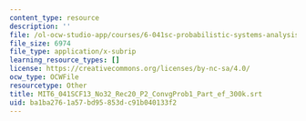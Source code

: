 ```yaml
---
content_type: resource
description: ''
file: /ol-ocw-studio-app/courses/6-041sc-probabilistic-systems-analysis-and-applied-probability-fall-2013/ba1ba2761a57bd95853dc91b040133f2_MIT6_041SCF13_No32_Rec20_P2_ConvgProb1_Part_ef_300k.srt
file_size: 6974
file_type: application/x-subrip
learning_resource_types: []
license: https://creativecommons.org/licenses/by-nc-sa/4.0/
ocw_type: OCWFile
resourcetype: Other
title: MIT6_041SCF13_No32_Rec20_P2_ConvgProb1_Part_ef_300k.srt
uid: ba1ba276-1a57-bd95-853d-c91b040133f2
---
```

